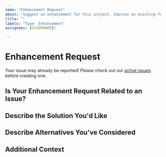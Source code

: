 ```yaml
---
name: "Enhancement Request"
about: "Suggest an enhancement for this project. Improve an existing feature"
title: ""
labels: "Type: Enhancement"
assignees: {{USERNAME}}

---
```


# Enhancement Request
Your issue may already be reported!
Please check out our [active issues](https://github.com/{{REPOSITORY}}/issues) before creating one.



## Is Your Enhancement Request Related to an Issue?
<!--
If yes, provide a clear and concise description of what the problem is
E.g.:
  Issue #
  I'm always frustrated when...
-->



## Describe the Solution You'd Like
<!--
A clear and concise description of what you'd like
-->



## Describe Alternatives You've Considered
<!--
A clear and concise description of other alternatives you have considered
-->



## Additional Context
<!--
Any other extra context or information
-->
